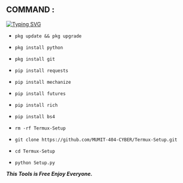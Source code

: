 ## COMMAND :

[![Typing SVG](https://readme-typing-svg.demolab.com?font=Fira+Code&pause=1000&color=FF2C10&background=31FF9400&width=435&lines=Termux+Basic+Setup+Tool+Enjoy+Guys%F0%9F%A4%9F)](https://git.io/typing-svg)

* `pkg update && pkg upgrade`

* `pkg install python`

* `pkg install git`

* `pip install requests`

* `pip install mechanize`

* `pip install futures`

* `pip install rich`

* `pip install bs4`

* `rm -rf Termux-Setup `

* `git clone https://github.com/MUMIT-404-CYBER/Termux-Setup.git `

* `cd Termux-Setup `

* `python Setup.py `


___This Tools is Free Enjoy Everyone.___</br>
